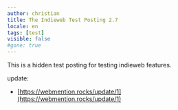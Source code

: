 ```yaml
---
author: christian
title: The Indieweb Test Posting 2.7
locale: en
tags: [test]
visible: false
#gone: true
---
```


This is a hidden test posting for testing indieweb features.

update:

- [https://webmention.rocks/update/1](https://webmention.rocks/update/1)
